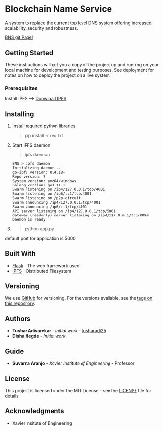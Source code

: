 # Blockchain Name Service

A system to replace the current top level DNS system offering increased scalability, security and robustness. 

[BNS git Page!](https://tusharadi25.github.io/BNS/)


## Getting Started

These instructions will get you a copy of the project up and running on your local machine for development and testing purposes. See deployment for notes on how to deploy the project on a live system.

### Prerequisites


Install IPFS --> 
[Donwload IPFS](https://docs.ipfs.io/introduction/install/)

## Installing
1.  Install required python libraries
    > pip install -r req.txt
1. Start IPFS daemon 
    > ipfs daemon

    ```
    BNS > ipfs daemon
    Initializing daemon...
    go-ipfs version: 0.4.18-
    Repo version: 7
    System version: amd64/windows
    Golang version: go1.11.1
    Swarm listening on /ip4/127.0.0.1/tcp/4001
    Swarm listening on /ip6/::1/tcp/4001
    Swarm listening on /p2p-circuit
    Swarm announcing /ip4/127.0.0.1/tcp/4001
    Swarm announcing /ip6/::1/tcp/4001
    API server listening on /ip4/127.0.0.1/tcp/5001
    Gateway (readonly) server listening on /ip4/127.0.0.1/tcp/8080
    Daemon is ready
    ```
1. > python app.py

default port for application is 5000

## Built With

* [Flask](http://flask.pocoo.org/) - The web framework used
* [IPFS](https://ipfs.io/) - Distributed Filesystem


## Versioning

We use [GitHub](http://github.com/) for versioning. For the versions available, see the [tags on this repository](https://github.com/tusharadi25/BNS/tags). 

## Authors

* **Tushar Adivarekar** - *Initial work* - [tusharadi25](https://github.com/tusharadi25)
* **Disha Hegde** - *Initial work* 

## Guide

* **Suvarna Aranjo** - *Xavier Institute of Engineering* -  Professor 

## License

This project is licensed under the MIT License - see the [LICENSE](LICENSE) file for details

## Acknowledgments

* Xavier Insitute of Engineering


